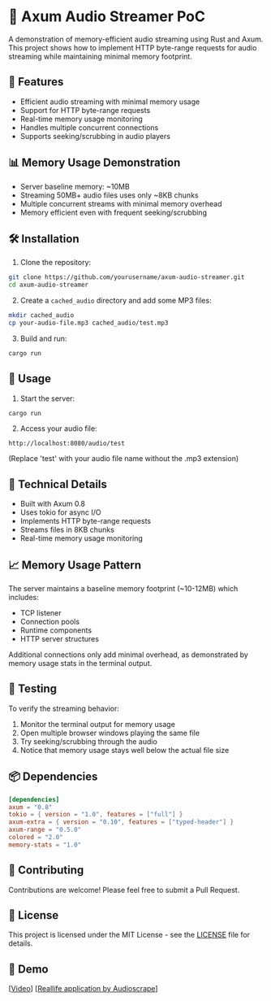 # 🎵 Axum Audio Streamer PoC

A demonstration of memory-efficient audio streaming using Rust and Axum. This project shows how to implement HTTP byte-range requests for audio streaming while maintaining minimal memory footprint.

## 🚀 Features

- Efficient audio streaming with minimal memory usage
- Support for HTTP byte-range requests
- Real-time memory usage monitoring
- Handles multiple concurrent connections
- Supports seeking/scrubbing in audio players

## 📊 Memory Usage Demonstration

- Server baseline memory: ~10MB
- Streaming 50MB+ audio files uses only ~8KB chunks
- Multiple concurrent streams with minimal memory overhead
- Memory efficient even with frequent seeking/scrubbing

## 🛠 Installation

1. Clone the repository:
```bash
git clone https://github.com/yourusername/axum-audio-streamer.git
cd axum-audio-streamer
```

2. Create a `cached_audio` directory and add some MP3 files:
```bash
mkdir cached_audio
cp your-audio-file.mp3 cached_audio/test.mp3
```

3. Build and run:
```bash
cargo run
```

## 📝 Usage

1. Start the server:
```bash
cargo run
```

2. Access your audio file:
```
http://localhost:8080/audio/test
```
(Replace 'test' with your audio file name without the .mp3 extension)

## 🔧 Technical Details

- Built with Axum 0.8
- Uses tokio for async I/O
- Implements HTTP byte-range requests
- Streams files in 8KB chunks
- Real-time memory usage monitoring

## 📈 Memory Usage Pattern

The server maintains a baseline memory footprint (~10-12MB) which includes:
- TCP listener
- Connection pools
- Runtime components
- HTTP server structures

Additional connections only add minimal overhead, as demonstrated by memory usage stats in the terminal output.

## 🧪 Testing

To verify the streaming behavior:
1. Monitor the terminal output for memory usage
2. Open multiple browser windows playing the same file
3. Try seeking/scrubbing through the audio
4. Notice that memory usage stays well below the actual file size

## 📦 Dependencies

```toml
[dependencies]
axum = "0.8"
tokio = { version = "1.0", features = ["full"] }
axum-extra = { version = "0.10", features = ["typed-header"] }
axum-range = "0.5.0"
colored = "2.0"
memory-stats = "1.0"
```

## 🤝 Contributing

Contributions are welcome! Please feel free to submit a Pull Request.

## 📄 License

This project is licensed under the MIT License - see the [LICENSE](LICENSE) file for details.

## 🎥 Demo

[[Video](https://x.com/Lukaesch/status/1889780934540460400)]
[[Reallife application by Audioscrape](https://www.audioscrape.com)]
